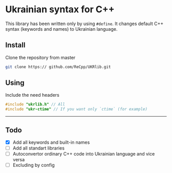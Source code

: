 # Ukrainian syntax for C++

This library has been written only by using `#define`. It changes default C++ syntax (keywords and names) to Ukrainian language.

## Install

Clone the repository from master
```bash
git clone https:// github.com/ReCpp/UKRlib.git
```

## Using
Include the need headers
```cpp
#include "ukrlib.h" // All
#include "ukr-ctime" // If you want only `ctime` (for example)
```

***

## Todo
* [x] Add all keywords and built-in names
* [ ] Add all standart libraries
* [ ] Autoconvertor ordinary C++ code into Ukrainian language and vice versa
* [ ] Excluding by config

